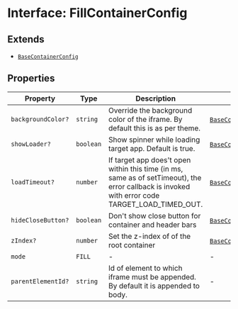 # Interface: FillContainerConfig

## Extends

- [`BaseContainerConfig`](BaseContainerConfig.md)

## Properties

| Property | Type | Description | Inherited from |
| ------ | ------ | ------ | ------ |
| `backgroundColor?` | `string` | Override the background color of the iframe. By default this is as per theme. | [`BaseContainerConfig`](BaseContainerConfig.md).`backgroundColor` |
| `showLoader?` | `boolean` | Show spinner while loading target app. Default is true. | [`BaseContainerConfig`](BaseContainerConfig.md).`showLoader` |
| `loadTimeout?` | `number` | If target app does't open within this time (in ms, same as of setTimeout), the error callback is invoked with error code TARGET_LOAD_TIMED_OUT. | [`BaseContainerConfig`](BaseContainerConfig.md).`loadTimeout` |
| `hideCloseButton?` | `boolean` | Don't show close button for container and header bars | [`BaseContainerConfig`](BaseContainerConfig.md).`hideCloseButton` |
| `zIndex?` | `number` | Set the z-index of of the root container | [`BaseContainerConfig`](BaseContainerConfig.md).`zIndex` |
| `mode` | `FILL` | - | - |
| `parentElementId?` | `string` | Id of element to which iframe must be appended. By default it is appended to body. | - |
